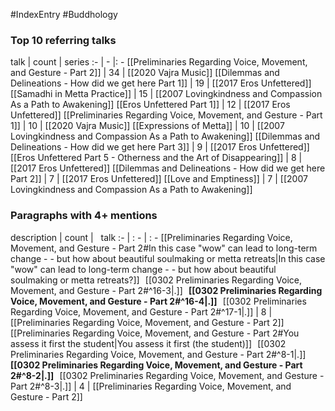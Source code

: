#IndexEntry #Buddhology

### Top 10 referring talks
talk | count | series
:- | - |: -
[[Preliminaries Regarding Voice, Movement, and Gesture - Part 2]] | 34 | [[2020 Vajra Music]]
[[Dilemmas and Delineations - How did we get here Part 1]] | 19 | [[2017 Eros Unfettered]]
[[Samadhi in Metta Practice]] | 15 | [[2007 Lovingkindness and Compassion As a Path to Awakening]]
[[Eros Unfettered Part 1]] | 12 | [[2017 Eros Unfettered]]
[[Preliminaries Regarding Voice, Movement, and Gesture - Part 1]] | 10 | [[2020 Vajra Music]]
[[Expressions of Metta]] | 10 | [[2007 Lovingkindness and Compassion As a Path to Awakening]]
[[Dilemmas and Delineations - How did we get here Part 3]] | 9 | [[2017 Eros Unfettered]]
[[Eros Unfettered Part 5 - Otherness and the Art of Disappearing]] | 8 | [[2017 Eros Unfettered]]
[[Dilemmas and Delineations - How did we get here Part 2]] | 7 | [[2017 Eros Unfettered]]
[[Love and Emptiness]] | 7 | [[2007 Lovingkindness and Compassion As a Path to Awakening]]

### Paragraphs with 4+ mentions
description | count | &nbsp;&nbsp;talk
:- | : - | : -
[[Preliminaries Regarding Voice, Movement, and Gesture - Part 2#In this case "wow" can lead to long-term change - - but how about beautiful soulmaking or metta retreats\|In this case "wow" can lead to long-term change - - but how about beautiful soulmaking or metta retreats?]] &nbsp;&nbsp;[[0302 Preliminaries Regarding Voice, Movement, and Gesture - Part 2#^16-3\|.]] &nbsp; **[[0302 Preliminaries Regarding Voice, Movement, and Gesture - Part 2#^16-4\|.]]** &nbsp; [[0302 Preliminaries Regarding Voice, Movement, and Gesture - Part 2#^17-1\|.]] | 8 | [[Preliminaries Regarding Voice, Movement, and Gesture - Part 2]]
[[Preliminaries Regarding Voice, Movement, and Gesture - Part 2#You assess it first the student\|You assess it first (the student)]] &nbsp;&nbsp;[[0302 Preliminaries Regarding Voice, Movement, and Gesture - Part 2#^8-1\|.]] &nbsp; **[[0302 Preliminaries Regarding Voice, Movement, and Gesture - Part 2#^8-2\|.]]** &nbsp; [[0302 Preliminaries Regarding Voice, Movement, and Gesture - Part 2#^8-3\|.]] | 4 | [[Preliminaries Regarding Voice, Movement, and Gesture - Part 2]]

